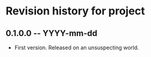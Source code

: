 # Revision history for project

## 0.1.0.0  -- YYYY-mm-dd

* First version. Released on an unsuspecting world.
